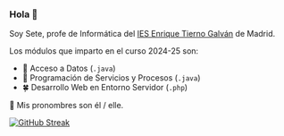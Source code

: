 ### Hola 👋
Soy Sete, profe de Informática del [IES Enrique Tierno Galván](https://github.com/tiernogalvan) de Madrid.

Los módulos que imparto en el curso 2024-25 son:
- 🌵 Acceso a Datos (`.java`)
- 🌴 Programación de Servicios y Procesos (`.java`)
- 🍀 Desarrollo Web en Entorno Servidor (`.php`)

💬 Mis pronombres son él / elle.

[![GitHub Streak](https://streak-stats.demolab.com/?user=seteruiz)](https://git.io/streak-stats)



<!--
**seteruiz/seteruiz** is a ✨ _special_ ✨ repository because its `README.md` (this file) appears on your GitHub profile.

Here are some ideas to get you started:

- 🔭 I’m currently working on ...
- 🌱 I’m currently learning ...
- 👯 I’m looking to collaborate on ...
- 🤔 I’m looking for help with ...
- 💬 Ask me about ...
- 📫 How to reach me: ...
- 😄 Pronouns: ...
- ⚡ Fun fact: ...
-->
